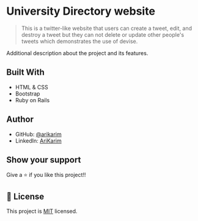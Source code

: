 
# University Directory website

> This is a twitter-like website that users can create a tweet, edit, and destroy a tweet but they can not delete or update other people's tweets which demonstrates the use of devise. 

<!-- ![screenshot](assets/screen.png) -->

Additional description about the project and its features.

## Built With

- HTML & CSS
- Bootstrap
- Ruby on Rails

<!-- ## Live Demo

[Live Demo Link](https://arikarim.github.io/University-Directory/) -->

## Author

- GitHub: [@arikarim](https://github.com/arikarim)
- LinkedIn: [AriKarim](https://www.linkedin.com/in/ari-karim-523bb81b3)

<!-- ## Credit to real Author
Credit to the author Mathew NJuguna and others on behalf for design of this project. -->

## Show your support

Give a ⭐️ if you like this project!!

## 📝 License

This project is [MIT](LICENSE) licensed.
